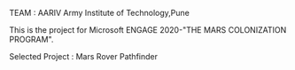 
TEAM : AARIV
Army Institute of Technology,Pune

This is the project for Microsoft ENGAGE 2020-"THE MARS COLONIZATION PROGRAM".

Selected Project : Mars Rover Pathfinder
